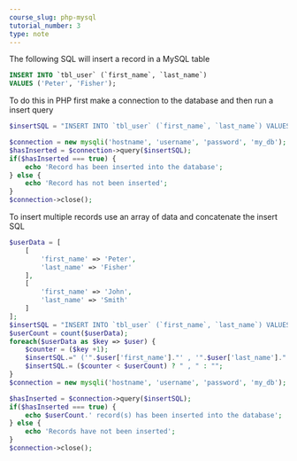 ```yaml
---
course_slug: php-mysql
tutorial_number: 3
type: note
---
```


The following SQL will insert a record in a MySQL table

```sql
INSERT INTO `tbl_user` (`first_name`, `last_name`)
VALUES ('Peter', 'Fisher');
```

To do this in PHP first make a connection to the database and then run a insert query

```php
$insertSQL = "INSERT INTO `tbl_user` (`first_name`, `last_name`) VALUES ('Peter', 'Fisher')";

$connection = new mysqli('hostname', 'username', 'password', 'my_db');
$hasInserted = $connection->query($insertSQL);
if($hasInserted === true) {
    echo 'Record has been inserted into the database';
} else {
    echo 'Record has not been inserted';
}
$connection->close();
```

To insert multiple records use an array of data and concatenate the insert SQL

```php
$userData = [
    [
        'first_name' => 'Peter',
        'last_name' => 'Fisher'
    ],
    [
        'first_name' => 'John',
        'last_name' => 'Smith'
    ]
];
$insertSQL = "INSERT INTO `tbl_user` (`first_name`, `last_name`) VALUES ";
$userCount = count($userData);
foreach($userData as $key => $user) {
    $counter = ($key +1);
    $insertSQL.=" ('".$user['first_name']."' , '".$user['last_name']."') ";
    $insertSQL.= ($counter < $userCount) ? " , " : "";
}
$connection = new mysqli('hostname', 'username', 'password', 'my_db');

$hasInserted = $connection->query($insertSQL);
if($hasInserted === true) {
    echo $userCount.' record(s) has been inserted into the database';
} else {
    echo 'Records have not been inserted';
}
$connection->close();
```
